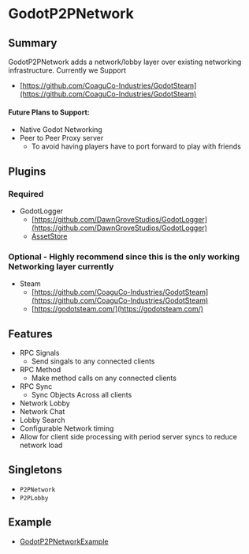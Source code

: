 # GodotP2PNetwork

## Summary
GodotP2PNetwork adds a network/lobby layer over existing networking infrastructure. Currently we Support
- [https://github.com/CoaguCo-Industries/GodotSteam](https://github.com/CoaguCo-Industries/GodotSteam)

#### Future Plans to Support:
- Native Godot Networking
- Peer to Peer Proxy server
	- To avoid having players have to port forward to play with friends


## Plugins
### Required
- GodotLogger
	- [https://github.com/DawnGroveStudios/GodotLogger](https://github.com/DawnGroveStudios/GodotLogger)
	- [AssetStore]()

### Optional - Highly recommend since this is the only working Networking layer currently
- Steam
	- [https://github.com/CoaguCo-Industries/GodotSteam](https://github.com/CoaguCo-Industries/GodotSteam)
	- [https://godotsteam.com/](https://godotsteam.com/)


## Features
- RPC Signals
	- Send singals to any connected clients
- RPC Method
	- Make method calls on any connected clients
- RPC Sync
	- Sync Objects Across all clients
- Network Lobby
- Network Chat
- Lobby Search
- Configurable Network timing
- Allow for client side processing with period server syncs to reduce network load

## Singletons
- `P2PNetwork`
- `P2PLobby`



## Example
- [GodotP2PNetworkExample](https://github.com/DawnGroveStudios/GodotP2PNetworkExample)
